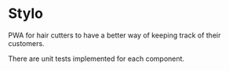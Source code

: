 # Stylo

PWA for hair cutters to have a better way of keeping track of their customers.

There are unit tests implemented for each component.